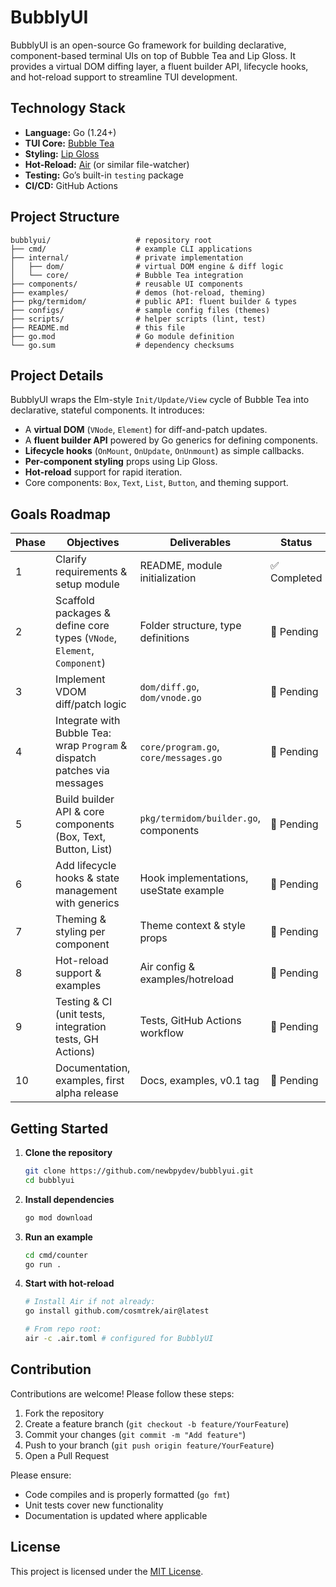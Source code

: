 # BubblyUI

BubblyUI is an open-source Go framework for building declarative, component-based terminal UIs on top of Bubble Tea and Lip Gloss. It provides a virtual DOM diffing layer, a fluent builder API, lifecycle hooks, and hot-reload support to streamline TUI development.

## Technology Stack

* **Language:** Go (1.24+)
* **TUI Core:** [Bubble Tea](https://github.com/charmbracelet/bubble-tea)
* **Styling:** [Lip Gloss](https://github.com/charmbracelet/lipgloss)
* **Hot-Reload:** [Air](https://github.com/cosmtrek/air) (or similar file-watcher)
* **Testing:** Go’s built-in `testing` package
* **CI/CD:** GitHub Actions

## Project Structure

```
bubblyui/                   # repository root
├── cmd/                    # example CLI applications
├── internal/               # private implementation
│   ├── dom/                # virtual DOM engine & diff logic
│   └── core/               # Bubble Tea integration
├── components/             # reusable UI components
├── examples/               # demos (hot-reload, theming)
├── pkg/termidom/           # public API: fluent builder & types
├── configs/                # sample config files (themes)
├── scripts/                # helper scripts (lint, test)
├── README.md               # this file
├── go.mod                  # Go module definition
└── go.sum                  # dependency checksums
```

## Project Details

BubblyUI wraps the Elm-style `Init/Update/View` cycle of Bubble Tea into declarative, stateful components. It introduces:

* A **virtual DOM** (`VNode`, `Element`) for diff-and-patch updates.
* A **fluent builder API** powered by Go generics for defining components.
* **Lifecycle hooks** (`OnMount`, `OnUpdate`, `OnUnmount`) as simple callbacks.
* **Per-component styling** props using Lip Gloss.
* **Hot-reload** support for rapid iteration.
* Core components: `Box`, `Text`, `List`, `Button`, and theming support.

## Goals Roadmap

| Phase | Objectives                                                                | Deliverables                           | Status      |
| ----- | ------------------------------------------------------------------------- | -------------------------------------- | ----------- |
| 1     | Clarify requirements & setup module                                       | README, module initialization          | ✅ Completed |
| 2     | Scaffold packages & define core types (`VNode`, `Element`, `Component`)   | Folder structure, type definitions     | 🔲 Pending  |
| 3     | Implement VDOM diff/patch logic                                           | `dom/diff.go`, `dom/vnode.go`          | 🔲 Pending  |
| 4     | Integrate with Bubble Tea: wrap `Program` & dispatch patches via messages | `core/program.go`, `core/messages.go`  | 🔲 Pending  |
| 5     | Build builder API & core components (Box, Text, Button, List)             | `pkg/termidom/builder.go`, components  | 🔲 Pending  |
| 6     | Add lifecycle hooks & state management with generics                      | Hook implementations, useState example | 🔲 Pending  |
| 7     | Theming & styling per component                                           | Theme context & style props            | 🔲 Pending  |
| 8     | Hot-reload support & examples                                             | Air config & examples/hotreload        | 🔲 Pending  |
| 9     | Testing & CI (unit tests, integration tests, GH Actions)                  | Tests, GitHub Actions workflow         | 🔲 Pending  |
| 10    | Documentation, examples, first alpha release                              | Docs, examples, v0.1 tag               | 🔲 Pending  |

## Getting Started

1. **Clone the repository**

   ```bash
   git clone https://github.com/newbpydev/bubblyui.git
   cd bubblyui
   ```
2. **Install dependencies**

   ```bash
   go mod download
   ```
3. **Run an example**

   ```bash
   cd cmd/counter
   go run .
   ```
4. **Start with hot-reload**

   ```bash
   # Install Air if not already:
   go install github.com/cosmtrek/air@latest

   # From repo root:
   air -c .air.toml # configured for BubblyUI
   ```

## Contribution

Contributions are welcome! Please follow these steps:

1. Fork the repository
2. Create a feature branch (`git checkout -b feature/YourFeature`)
3. Commit your changes (`git commit -m "Add feature"`)
4. Push to your branch (`git push origin feature/YourFeature`)
5. Open a Pull Request

Please ensure:

* Code compiles and is properly formatted (`go fmt`)
* Unit tests cover new functionality
* Documentation is updated where applicable

## License

This project is licensed under the [MIT License](LICENSE).

